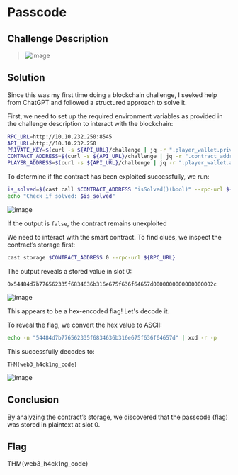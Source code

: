 # Passcode

## Challenge Description
> ![image](https://github.com/user-attachments/assets/a0f5b4f7-5712-4ef8-b994-5627e8b9e07c)

## Solution
Since this was my first time doing a blockchain challenge, I seeked help from ChatGPT and followed a structured approach to solve it.

First, we need to set up the required environment variables as provided in the challenge description to interact with the blockchain:
```bash
RPC_URL=http://10.10.232.250:8545
API_URL=http://10.10.232.250
PRIVATE_KEY=$(curl -s ${API_URL}/challenge | jq -r ".player_wallet.private_key")
CONTRACT_ADDRESS=$(curl -s ${API_URL}/challenge | jq -r ".contract_address")
PLAYER_ADDRESS=$(curl -s ${API_URL}/challenge | jq -r ".player_wallet.address")
```

To determine if the contract has been exploited successfully, we run:
```bash
is_solved=$(cast call $CONTRACT_ADDRESS "isSolved()(bool)" --rpc-url ${RPC_URL})
echo "Check if solved: $is_solved"
```

![image](https://github.com/user-attachments/assets/e3512675-e695-4058-a19d-5f5d33f67dd6)

If the output is `false`, the contract remains unexploited

We need to interact with the smart contract. To find clues, we inspect the contract’s storage first:
```bash
cast storage $CONTRACT_ADDRESS 0 --rpc-url ${RPC_URL}
```

The output reveals a stored value in slot 0:
```
0x54484d7b776562335f6834636b316e675f636f64657d0000000000000000002c
```

![image](https://github.com/user-attachments/assets/d830012c-cbe1-4198-9af8-e5dbc46d18fc)

This appears to be a hex-encoded flag! Let's decode it.

To reveal the flag, we convert the hex value to ASCII:
```bash
echo -n "54484d7b776562335f6834636b316e675f636f64657d" | xxd -r -p
```

This successfully decodes to:
```
THM{web3_h4ck1ng_code}
```

![image](https://github.com/user-attachments/assets/109ce133-e424-4b65-a144-b43a7a2e5e98)

## Conclusion
By analyzing the contract’s storage, we discovered that the passcode (flag) was stored in plaintext at slot 0.

## Flag
THM{web3_h4ck1ng_code}

